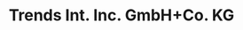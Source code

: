 ---
title: "Trends Int. Inc. GmbH+Co. KG"
url: /aalen/trends-int-inc-gmbh-co-kg/
shop: Reisebüro
---